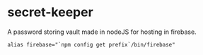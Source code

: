 # secret-keeper

A password storing vault made in nodeJS for hosting in firebase.

```
alias firebase="`npm config get prefix`/bin/firebase"
```
